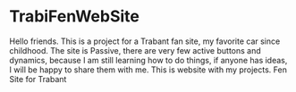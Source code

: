 # TrabiFenWebSite
Hello friends. This is a project for a Trabant fan site, my favorite car since childhood. The site is Passive, there are very few active buttons and dynamics, because I am still learning how to do things, if anyone has ideas, I will be happy to share them with me.
This is website with my projects. Fen Site for Trabant
